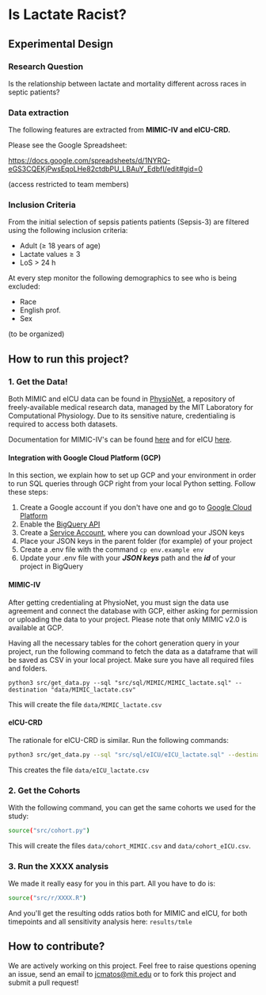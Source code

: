 # Is Lactate Racist?

## Experimental Design

### Research Question

Is the relationship between lactate and mortality different across races in septic patients? 

### Data extraction

The following features are extracted from **MIMIC-IV and eICU-CRD.**

Please see the Google Spreadsheet:

https://docs.google.com/spreadsheets/d/1NYRQ-eGS3CQEKjPwsEqoLHe82ctdbPU_LBAuY_EdbfI/edit#gid=0

(access restricted to team members)

### Inclusion Criteria

From the initial selection of sepsis patients patients (Sepsis-3) are filtered using the following inclusion criteria:

- Adult (≥ 18 years of age)
- Lactate values ≥ 3
- LoS > 24 h

At every step monitor the following demographics to see who is being excluded:

- Race
- English prof.
- Sex

(to be organized)

## How to run this project?

### 1. Get the Data!

Both MIMIC and eICU data can be found in [PhysioNet](https://physionet.org/), a repository of freely-available medical research data, managed by the MIT Laboratory for Computational Physiology. Due to its sensitive nature, credentialing is required to access both datasets.

Documentation for MIMIC-IV's can be found [here](https://mimic.mit.edu/) and for eICU [here](https://eicu-crd.mit.edu/).

#### Integration with Google Cloud Platform (GCP)

In this section, we explain how to set up GCP and your environment in order to run SQL queries through GCP right from your local Python setting. Follow these steps:

1) Create a Google account if you don't have one and go to [Google Cloud Platform](https://console.cloud.google.com/bigquery)
2) Enable the [BigQuery API](https://console.cloud.google.com/apis/api/bigquery.googleapis.com)
3) Create a [Service Account](https://console.cloud.google.com/iam-admin/serviceaccounts), where you can download your JSON keys
4) Place your JSON keys in the parent folder (for example) of your project
5) Create a .env file with the command `cp env.example env `
6) Update your .env file with your ***JSON keys*** path and the ***id*** of your project in BigQuery

#### MIMIC-IV

After getting credentialing at PhysioNet, you must sign the data use agreement and connect the database with GCP, either asking for permission or uploading the data to your project. Please note that only MIMIC v2.0 is available at GCP.

Having all the necessary tables for the cohort generation query in your project, run the following command to fetch the data as a dataframe that will be saved as CSV in your local project. Make sure you have all required files and folders.

```shell
python3 src/get_data.py --sql "src/sql/MIMIC/MIMIC_lactate.sql" --destination "data/MIMIC_lactate.csv"
```

This will create the file `data/MIMIC_lactate.csv`

#### eICU-CRD

The rationale for eICU-CRD is similar. Run the following commands:

```sh
python3 src/get_data.py --sql "src/sql/eICU/eICU_lactate.sql" --destination "data/eICU_lactate.csv"
```

This creates the file `data/eICU_lactate.csv`

### 2. Get the Cohorts

With the following command, you can get the same cohorts we used for the study:

```sh
source("src/cohort.py")
```

This will create the files `data/cohort_MIMIC.csv` and `data/cohort_eICU.csv`.

### 3. Run the XXXX analysis

We made it really easy for you in this part. All you have to do is:

```sh
source("src/r/XXXX.R")
```

And you'll get the resulting odds ratios both for MIMIC and eICU, for both timepoints and all sensitivity analysis here: `results/tmle`

## How to contribute?

We are actively working on this project.
Feel free to raise questions opening an issue, send an email to jcmatos@mit.edu or to fork this project and submit a pull request!
